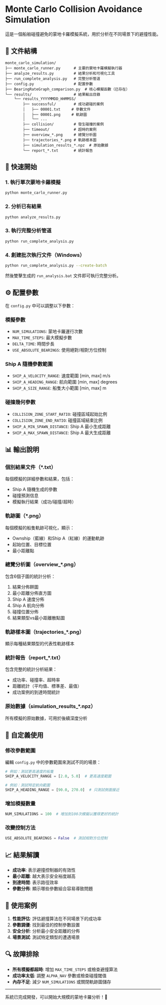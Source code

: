 # Monte Carlo Collision Avoidance Simulation

這是一個船舶碰撞避免的蒙地卡羅模擬系統，用於分析在不同場景下的避撞性能。

## 📁 文件結構

```
monte_carlo_simulation/
├── monte_carlo_runner.py      # 主要的蒙地卡羅模擬執行器
├── analyze_results.py         # 結果分析和可視化工具
├── run_complete_analysis.py   # 完整分析管道
├── config.py                  # 配置參數
├── BearingRateGraph_comparison.py  # 核心模擬函數（已存在）
└── results/                   # 結果輸出目錄
    └── results_YYYYMMDD_HHMMSS/
        ├── successful/        # 成功避碰的案例
        │   ├── 00001.txt     # 參數文件
        │   ├── 00001.png     # 軌跡圖
        │   └── ...
        ├── collision/         # 發生碰撞的案例
        ├── timeout/           # 超時的案例
        ├── overview_*.png     # 總覽分析圖
        ├── trajectories_*.png # 軌跡樣本圖
        ├── simulation_results_*.npz  # 原始數據
        └── report_*.txt       # 統計報告
```

## 🚀 快速開始

### 1. 執行單次蒙地卡羅模擬

```bash
python monte_carlo_runner.py
```

### 2. 分析已有結果

```bash
python analyze_results.py
```

### 3. 執行完整分析管道

```bash
python run_complete_analysis.py
```

### 4. 創建批次執行文件（Windows）

```bash
python run_complete_analysis.py --create-batch
```

然後雙擊生成的 `run_analysis.bat` 文件即可執行完整分析。

## ⚙️ 配置參數

在 `config.py` 中可以調整以下參數：

### 模擬參數
- `NUM_SIMULATIONS`: 蒙地卡羅運行次數
- `MAX_TIME_STEPS`: 最大模擬步數
- `DELTA_TIME`: 時間步長
- `USE_ABSOLUTE_BEARINGS`: 使用絕對/相對方位控制

### Ship A 隨機參數範圍
- `SHIP_A_VELOCITY_RANGE`: 速度範圍 [min, max] m/s
- `SHIP_A_HEADING_RANGE`: 航向範圍 [min, max] degrees  
- `SHIP_A_SIZE_RANGE`: 船隻大小範圍 [min, max] m

### 碰撞幾何參數
- `COLLISION_ZONE_START_RATIO`: 碰撞區域起始比例
- `COLLISION_ZONE_END_RATIO`: 碰撞區域結束比例
- `SHIP_A_MIN_SPAWN_DISTANCE`: Ship A 最小生成距離
- `SHIP_A_MAX_SPAWN_DISTANCE`: Ship A 最大生成距離

## 📊 輸出說明

### 個別結果文件（*.txt）
每個模擬的詳細參數和結果，包括：
- Ship A 隨機生成的參數
- 碰撞預測信息
- 模擬執行結果（成功/碰撞/超時）

### 軌跡圖（*.png）
每個模擬的船隻軌跡可視化，顯示：
- Ownship（藍線）和Ship A（紅線）的運動軌跡
- 起始位置、目標位置
- 最小距離點

### 總覽分析圖（overview_*.png）
包含6個子圖的統計分析：
1. 結果分佈餅圖
2. 最小距離分佈直方圖
3. Ship A 速度分佈
4. Ship A 航向分佈
5. 碰撞位置分佈
6. 結果類型vs最小距離散點圖

### 軌跡樣本圖（trajectories_*.png）
顯示每種結果類型的代表性軌跡樣本

### 統計報告（report_*.txt）
包含完整的統計分析結果：
- 成功率、碰撞率、超時率
- 距離統計（平均值、標準差、最值）
- 成功案例的到達時間統計

### 原始數據（simulation_results_*.npz）
所有模擬的原始數據，可用於後續深度分析

## 🔧 自定義使用

### 修改參數範圍
編輯 `config.py` 中的參數範圍來測試不同的場景：

```python
# 例如：測試更高速度的船隻
SHIP_A_VELOCITY_RANGE = [2.0, 5.0]  # 更高速度範圍

# 例如：測試特定航向範圍
SHIP_A_HEADING_RANGE = [90.0, 270.0]  # 只測試側面接近
```

### 增加模擬數量
```python
NUM_SIMULATIONS = 100  # 增加到100次模擬以獲得更好的統計
```

### 改變控制方法
```python
USE_ABSOLUTE_BEARINGS = False  # 測試相對方位控制
```

## 📈 結果解讀

- **成功率**: 表示避撞控制器的有效性
- **最小距離**: 越大表示安全裕度越高
- **到達時間**: 表示路徑效率
- **參數分佈**: 顯示哪些參數組合容易導致問題

## 🎯 使用案例

1. **性能評估**: 評估避撞算法在不同場景下的成功率
2. **參數調優**: 找到最佳的控制參數設置
3. **安全分析**: 分析最小安全距離的分佈
4. **場景測試**: 測試特定類型的遭遇場景

## 🔍 故障排除

- **所有模擬都超時**: 增加 `MAX_TIME_STEPS` 或檢查避撞算法
- **成功率太低**: 調整 `ALPHA_NAV` 參數或檢查碰撞閾值
- **內存不足**: 減少 `NUM_SIMULATIONS` 或關閉軌跡圖儲存

---

系統已完成開發，可以開始大規模的蒙地卡羅分析！🎉

